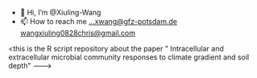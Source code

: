 - 👋 Hi, I’m @Xiuling-Wang 
- 📫 How to reach me ...xwang@gfz-potsdam.de  wangxiuling0828chris@gmail.com

<this is the R script repository about the paper " Intracellular and extracellular microbial community responses to climate gradient and soil depth"
--->
